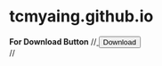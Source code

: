 # tcmyaing.github.io

**For Download Button**
//<a href="/files/securable.exe" download>
<button class="btn"><i class="fa fa-download"></i> Download</button>    
</a>//
